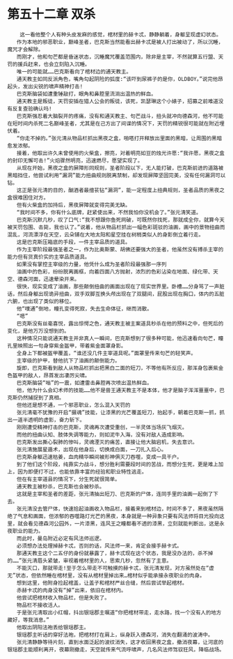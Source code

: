 # 第五十二章 双杀
        这一看他整个人有种头皮发麻的感觉，棺材里的赫卡忒，静静躺着，身躯呈现虚幻状态。
       作为本地的邪恶职业，巅峰圣者，巴克斯当然能看出赫卡忒是被人打出被动了，所以沉睡，魔咒才会解除。
       而刚才，他和句芒都是昏迷状态，沉睡魔咒覆盖范围内，除非是主宰，不然就算五行盟、天罚的援兵赶来，也会立刻陷入沉睡。
       唯一的可能就……巴克斯看向了棺材边的通天教主。
       通天教主如同反派角色，嘴角勾起阴险的弧度:“该吓到尿裤子的是你，OLDBOY。”说完他昂起头，发出尖锐的啸声精神打击!
       巴克斯脑袋如遭重锤敲打，眼角和鼻腔里流淌出温热的鲜血。
       通天教主是叛徒，天罚安插在猎人公会的叛徒，该死，凯瑟琳这个小婊子，招募之前难道没有反复查验确认吗!
       巴克斯强忍着大脑裂开的疼痛，没有和通天教主、句芒战斗，扭头就冲向德森河，他不可能在短时间内杀死二名巅峰圣者，尤其是在己方出了间谍的情况下，天罚的精锐很可能就在附近埋伏着。
       “你走不掉的。”张元清从物品栏抓出黑夜之盒，啪嗒打开释放出里面的黑暗，让周围的黑暗愈发浓郁。
       接着，他取出许久未曾使用的火柴盒，擦亮，对着明亮如豆的烛光许愿:“我许愿，黑夜之盒的封印无懈可击!”火焰骤然明亮，迅速燃尽，愿望实现了。
       从现在开始，黑夜之盒的屏障形同规则，圣者阶段以下，无人能打破，巴克斯前进的道路被黑暗挡住，他尝试利用“漏洞”能力扭曲规则脱离禁制，却发现屏障坚固完美，没有任何漏洞可以钻。
       这正是张元清的目的，酗酒者最擅苌钻“漏洞”，能一定程度上扭典规则，圣者品质的黑夜之盒很难困住对方。
       但有火柴盒的加持后，黑夜屏障就变得完美无缺。
       “我时间不多，你有什么底牌，赶紧使出来，不然我怕你没机会了。”张元清笑道。
       巴克斯沉默几秒，叹了口气:“我不想跟你鱼死网破，可既然你找死，那就成全你，就算今天被天罚包围、击毙，我也认了。”说着，他从物品栏抓出一幅色彩斑驳的油画，画中的景物扭曲而混乱，河流漂浮在天空，云朵铺在大地太阳和星空挂在树梢类似人的身影倒立着行走。
       这是巴克斯压箱底的手段，一件主宰品质的道具。
       作为主宰阶段最强圣者之一，作为比奥斯蒙、胡佛还要强大的圣者，他虽然没有搏杀主宰的能力但有货真价实的主宰品质道具。
       如果没有掌控主宰级的力量，他凭什么成为圣者阶段最强那一序列
       油画中的色彩，纷纷脱离画框，向着四面八方抛射，浓烈的色彩沾染在地面、绿化带、天空、德森河面，迅速晕染开来。
       很快，现实变成了油画，那些颠倒扭曲的画面出现在了现实世界里。卧槽……分身骂了一声脏话，然后身躯出现诡异扭曲，双手双脚互换头颅出现在了双腿间，屁股出现在胸口，体内的五脏六腑，也出现了类似的移位。
       他“噗通”倒地，瞳孔变得死寂，失去生命体征，继而消散。
       “嗯”
       巴克斯没有丝毫喜悦，露出惊愕之色，通天教主被主案道具秒杀在他的预料之中，但死后的变化，是他万万没想到的。
       这种情况只能说通天教主并非真人一瞬间，巴克斯想到了很多种可能，他迅速看向句芒，瞳孔里映照出一句身穿紫金盔甲，带着紫金面罩身影。
       全身上下都被盔甲覆盖，“谁还没几件主宰道具呢。”面罩里传来句芒的轻笑声。
       主宰级的护甲，替他抗下了油画的颠倒能力。
       旋即，巴克斯看到敌人从物品栏抓出把黑白二面的短刀，不等他有所反应，那浑身包裹紫金色盔甲的敌人，昂首发出凄厉尖啸。
       巴克斯脑袋“嗡”的一震，如遭雷击鼻腔再次喷出温热鲜血。
       他，他为什么会幻术师的技能……他不是兽王通天教主不是本体，他才是脑子浑浑噩噩中，巴克斯仍然捕捉到了真相。
       但他还是想不通，一个邪恶职业，怎么混入天罚的
       张元清毫不犹豫的开启“摄魂”技能，让漆黑的光芒覆盖短刀，抬起手，朝着巴克斯一抓，抓出一道半透明的虚影，奋力斩下。
       刚刚遭受精神打击的巴克斯，灵魂再次遭受重创，一半灵体当场灰飞烟灭。
       而他的扭曲认知、肢体失调等能力，则如泥牛入海，没有对敌人造成影响。
       巴克斯发出撕心裂肺的惨叫，灵魂湮灭的痛苦，直接让他大脑宕机，失去意识。
       张元清施展星遁术，出现在他身后，切换成白面，一刀扎入后心。
       巴克斯身躯迅速枯姜，血肉精华瞬间被形神俱灭刀吞噬，变成一具干户。
       到了他们这个阶段，纯靠实力战斗，想分胜利需要段时间的苦战，而想分生死，更是难上加上，因为即便打不过，也能依靠丰富的经验和职业特性逃走。
       但在有主宰道县的情况下，分生死就很简单。
       通天教主被秒杀，巴克斯也会被秒杀。
       这就是主宰和圣者的差距，张元清抽出短刀、巴克斯的尸体，连同手里的油画一起倒了下去。
       张元清没去管尸体，快速拾起油画收入物品栏，接着来到棺材边，时间不多了，黑夜虽然隔绝了气息和画面，但浓郁的吞噬路灯光芒的黑夜，本身就是一种异象只要有风法师将目光投向这里，就会看见德森河公园外，一片漆黑，连风王之瞳都看不透的漆黑，立刻就能判断出，这是永夜职业的能力。
       而此时，曼岛附近必定有风法师巡逻。
       必须想办法处理掉赫卡忒，否则的话，风法师一来，肯定会接手赫卡式。
       那通天教主这个二五仔的身份就暴露了，赫卡忒现在这个状态，我是没办法的，杀不掉的……”张元清眉头紧皱，审视着棺材里的人，思索几秒，忽然有了主意。
       不能灭口，那就带走!至于怎么带走不可触摸的赫卡忒，张元清发现，对方虽然处在“虚无”状态，但依然睡在棺材里，没有从棺材里掉出来…棺材似乎能承接永夜职业的肉身。
       想到这里，他附身捡起棺盖，让盖子和棺材严丝合缝，然后尝试举起棺材。
       赤赫卡忒的肉身没有“掉”出来，依旧在棺材内。
       他尝试把棺材收入物品栏，但是失败了。
       物品栏不接收活人。
       于是张元清取出小红帽，抖出银瑶郡主嘱道“你把棺材带走，走水路，找一个没有人的地方藏好，等我消息。”
       他取出阴阳法袍丢给银瑶郡主。
       银瑶郡主听话的穿好法袍，把棺材打在肩上，纵身跃入德森河，消失在翻涌的波涛中。
       张元清静静等待片刻，直到水面泛起的波纹消失，这才收回黑夜之盒，撤消夜幕，让河底的银瑶郡主能顺利离开，夜幕刚撤走，天空就传来气流呼啸声，几名风法师驾驭狂风，降临战场。